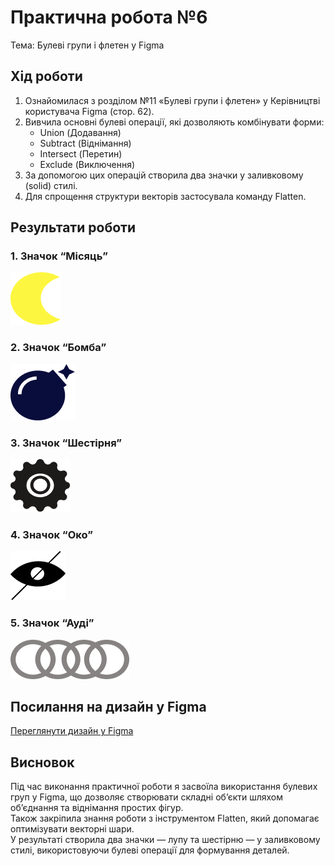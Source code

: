 # Практична робота №6  
Тема: Булеві групи і флетен у Figma 
## Хід роботи
1. Ознайомилася з розділом №11 «Булеві групи і флетен» у Керівництві користувача Figma (стор. 62).  
2. Вивчила основні булеві операції, які дозволяють комбінувати форми:  
   - Union (Додавання)  
   - Subtract (Віднімання)  
   - Intersect (Перетин)  
   - Exclude (Виключення)  
3. За допомогою цих операцій створила два значки у заливковому (solid) стилі.  
4. Для спрощення структури векторів застосувала команду Flatten. 
## Результати роботи

### 1. Значок “Місяць”
![Місяць](images/Subtract.png)  

### 2. Значок “Бомба”
![Бомба](images/Union.png)  

### 3. Значок “Шестірня”
![Шестірня](images/Union-1.png)  

### 4. Значок “Око”
![Око](images/Union-2.png)  

### 5. Значок “Ауді”
![Ауді](images/Union-3.png)  
## Посилання на дизайн у Figma
[Переглянути дизайн у Figma](https://www.figma.com/design/Hjr479PXlbE4KclKjGf6im/Untitled?node-id=43-70&t=2Sg7LA1po9fNDnPs-1)

## Висновок
Під час виконання практичної роботи я засвоїла використання булевих груп у Figma, що дозволяє створювати складні об’єкти шляхом об’єднання та віднімання простих фігур.  
Також закріпила знання роботи з інструментом Flatten, який допомагає оптимізувати векторні шари.  
У результаті створила два значки — лупу та шестірню — у заливковому стилі, використовуючи булеві операції для формування деталей.
